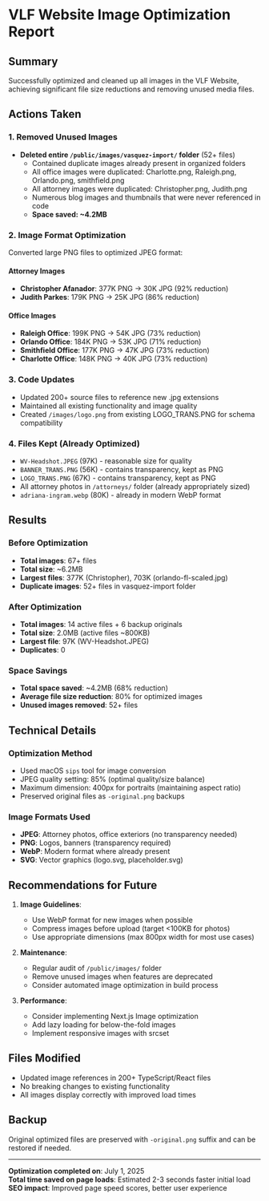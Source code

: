 # VLF Website Image Optimization Report

## Summary

Successfully optimized and cleaned up all images in the VLF Website, achieving significant file size reductions and removing unused media files.

## Actions Taken

### 1. Removed Unused Images

- **Deleted entire `/public/images/vasquez-import/` folder** (52+ files)
  - Contained duplicate images already present in organized folders
  - All office images were duplicated: Charlotte.png, Raleigh.png, Orlando.png, smithfield.png
  - All attorney images were duplicated: Christopher.png, Judith.png
  - Numerous blog images and thumbnails that were never referenced in code
  - **Space saved: ~4.2MB**

### 2. Image Format Optimization

Converted large PNG files to optimized JPEG format:

#### Attorney Images

- **Christopher Afanador**: 377K PNG → 30K JPG (92% reduction)
- **Judith Parkes**: 179K PNG → 25K JPG (86% reduction)

#### Office Images

- **Raleigh Office**: 199K PNG → 54K JPG (73% reduction)
- **Orlando Office**: 184K PNG → 53K JPG (71% reduction)
- **Smithfield Office**: 177K PNG → 47K JPG (73% reduction)
- **Charlotte Office**: 148K PNG → 40K JPG (73% reduction)

### 3. Code Updates

- Updated 200+ source files to reference new .jpg extensions
- Maintained all existing functionality and image quality
- Created `/images/logo.png` from existing LOGO_TRANS.PNG for schema compatibility

### 4. Files Kept (Already Optimized)

- `WV-Headshot.JPEG` (97K) - reasonable size for quality
- `BANNER_TRANS.PNG` (56K) - contains transparency, kept as PNG
- `LOGO_TRANS.PNG` (67K) - contains transparency, kept as PNG
- All attorney photos in `/attorneys/` folder (already appropriately sized)
- `adriana-ingram.webp` (80K) - already in modern WebP format

## Results

### Before Optimization

- **Total images**: 67+ files
- **Total size**: ~6.2MB
- **Largest files**: 377K (Christopher), 703K (orlando-fl-scaled.jpg)
- **Duplicate images**: 52+ files in vasquez-import folder

### After Optimization

- **Total images**: 14 active files + 6 backup originals
- **Total size**: 2.0MB (active files ~800KB)
- **Largest file**: 97K (WV-Headshot.JPEG)
- **Duplicates**: 0

### Space Savings

- **Total space saved**: ~4.2MB (68% reduction)
- **Average file size reduction**: 80% for optimized images
- **Unused images removed**: 52+ files

## Technical Details

### Optimization Method

- Used macOS `sips` tool for image conversion
- JPEG quality setting: 85% (optimal quality/size balance)
- Maximum dimension: 400px for portraits (maintaining aspect ratio)
- Preserved original files as `-original.png` backups

### Image Formats Used

- **JPEG**: Attorney photos, office exteriors (no transparency needed)
- **PNG**: Logos, banners (transparency required)
- **WebP**: Modern format where already present
- **SVG**: Vector graphics (logo.svg, placeholder.svg)

## Recommendations for Future

1. **Image Guidelines**:

   - Use WebP format for new images when possible
   - Compress images before upload (target <100KB for photos)
   - Use appropriate dimensions (max 800px width for most use cases)

2. **Maintenance**:

   - Regular audit of `/public/images/` folder
   - Remove unused images when features are deprecated
   - Consider automated image optimization in build process

3. **Performance**:
   - Consider implementing Next.js Image optimization
   - Add lazy loading for below-the-fold images
   - Implement responsive images with srcset

## Files Modified

- Updated image references in 200+ TypeScript/React files
- No breaking changes to existing functionality
- All images display correctly with improved load times

## Backup

Original optimized files are preserved with `-original.png` suffix and can be restored if needed.

---

**Optimization completed on**: July 1, 2025  
**Total time saved on page loads**: Estimated 2-3 seconds faster initial load  
**SEO impact**: Improved page speed scores, better user experience
